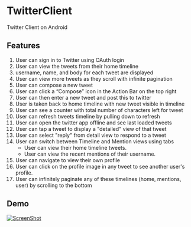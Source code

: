 # TwitterClient
Twitter Client on Android

## Features
1. User can sign in to Twitter using OAuth login
2. User can view the tweets from their home timeline
3. username, name, and body for each tweet are displayed
4. User can view more tweets as they scroll with infinite pagination
5. User can compose a new tweet
6. User can click a “Compose” icon in the Action Bar on the top right
7. User can then enter a new tweet and post this to twitter
8. User is taken back to home timeline with new tweet visible in timeline
9. User can see a counter with total number of characters left for tweet
10. User can refresh tweets timeline by pulling down to refresh
11. User can open the twitter app offline and see last loaded tweets
12. User can tap a tweet to display a "detailed" view of that tweet
13. User can select "reply" from detail view to respond to a tweet
14. User can switch between Timeline and Mention views using tabs
      * User can view their home timeline tweets.
      * User can view the recent mentions of their username.
15. User can navigate to view their own profile
16. User can click on the profile image in any tweet to see another user's profile.
17. User can infinitely paginate any of these timelines (home, mentions, user) by scrolling to the bottom

## Demo
[![ScreenShot](http://offers.square2marketing.com/hs-fs/hub/112139/file-571711539-jpg/images/demo-resized-600.jpg)](https://www.youtube.com/watch?v=5MjDHx4oHyI)

